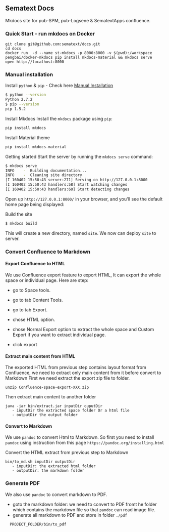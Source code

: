 ## Sematext Docs
Mkdocs site for pub-SPM, pub-Logsene & SematextApps confluence.

### Quick Start - run mkdocs on Docker

```
git clone git@github.com:sematext/docs.git
cd docs
docker run  -d --name st-mkdocs -p 8000:8000 -v $(pwd):/workspace pengbai/docker-mkdocs pip install mkdocs-material && mkdocs serve 
open http://localhost:8000
```

### Manual installation  
Install `python` & `pip` - Check here [Manual Installation](http://www.mkdocs.org/#manual-installation)

``` sh
$ python --version
Python 2.7.2
$ pip --version
pip 1.5.2
```

Install Mkdocs
Install the `mkdocs` package using `pip`:

```sh
pip install mkdocs
```

Install Material theme

```sh
pip install mkdocs-material
```

Getting started
Start the server by running the `mkdocs serve` command:

```sh
$ mkdocs serve
INFO    -  Building documentation...
INFO    -  Cleaning site directory
[I 160402 15:50:43 server:271] Serving on http://127.0.0.1:8000
[I 160402 15:50:43 handlers:58] Start watching changes
[I 160402 15:50:43 handlers:60] Start detecting changes
```

Open up `http://127.0.0.1:8000/` in your browser, and you'll see the default home page being displayed:

Build the site

```sh
$ mkdocs build
```

This will create a new directory, named `site`. We now can deploy `site` to server.

### Convert Confluence to Markdown

#### Export Confluence to HTML
We use Confluence export feature to export HTML, It can export the whole space or individual page. Here are step:

* go to Space tools.
* go to tab Content Tools.
* go to tab Export.
* chose HTML option.
* chose Normal Export option to extract the whole space and Custom Export if you want to extract individual page.

* click export

#### Extract main content from HTML

The exported HTML from previous step contains layout format from Confluence, we need to extract only main content from it before convert to Markdown
First we need extract the export zip file to folder.

```
unzip Confluence-space-export-XXX.zip
```

Then extract main content to another folder

```
java -jar bin/extract.jar inputDir ouputDir
   - inputDir the extracted space folder Or a html file
   - outputDir the output folder
```

#### Convert to Markdown

We use `pandoc` to convert Html to Markdown. So first you need to install `pandoc` using instruction from this page
`https://pandoc.org/installing.html`

Convert the HTML extract from previous step to Markdown

```
bin/to_md.sh inputDir outputDir
   - inputDir: the extracted html folder
   - outputDir: the markdown folder
```

### Generate PDF

We also use `pandoc` to convert markdown to PDF.

* goto the markdown folder: we need to convert to PDF fromt he folder which contains the markdown file so that `pandoc` can read image file.
* generate all markdown to PDF and store in folder `./pdf`

```
  PROJECT_FOLDER/bin/to_pdf 
```
